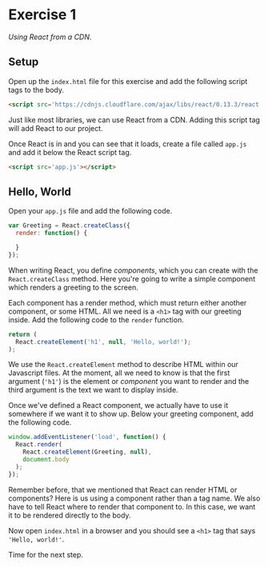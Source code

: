 # Exercise 1
_Using React from a CDN_.

## Setup
Open up the `index.html` file for this exercise and add the following script tags to the body.

```html
<script src='https://cdnjs.cloudflare.com/ajax/libs/react/0.13.3/react.js'></script>
```

Just like most libraries, we can use React from a CDN. Adding this script tag will add React to our project.

Once React is in and you can see that it loads, create a file called `app.js` and add it below the React script tag.

```html
<script src='app.js'></script>
```

## Hello, World
Open your `app.js` file and add the following code.

```js
var Greeting = React.createClass({
  render: function() {

  }
});
```

When writing React, you define _components_, which you can create with the `React.createClass` method. Here you're going to write a simple component which renders a greeting to the screen.

Each component has a render method, which must return either another component, or some HTML. All we need is a `<h1>` tag with our greeting inside. Add the following code to the `render` function.

```js
return (
  React.createElement('h1', null, 'Hello, world!');
);
```

We use the `React.createElement` method to describe HTML within our Javascript files. At the moment, all we need to know is that the first argument (`'h1'`) is the element or _component_ you want to render and the third argument is the text we want to display inside.

Once we've defined a React component, we actually have to use it somewhere if we want it to show up. Below your greeting component, add the following code.

```js
window.addEventListener('load', function() {
  React.render(
    React.createElement(Greeting, null),
    document.body
  );
});
```

Remember before, that we mentioned that React can render HTML or components? Here is us using a component rather than a tag name. We also have to tell React where to render that component to. In this case, we want it to be rendered directly to the body.

Now open `index.html` in a browser and you should see a `<h1>` tag that says `'Hello, world!'`.

Time for the next step.

